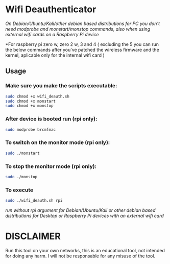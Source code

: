 # Wifi Deauthenticator

*On Debian/Ubuntu/Kali/other debian based distributions for PC you don't need modprobe and monstart/monstop commands, also when using external wifi cards on a Raspberry Pi device*

*For raspberry pi zero w, zero 2 w, 3 and 4 ( excluding the 5 you can run the below commands after you've patched the wireless firmware and the kernel, aplicable only for the internal wifi card )

## Usage

### Make sure you make the scripts executable:

```bash
sudo chmod +x wifi_deauth.sh
sudo chmod +x monstart
sudo chmod +x monstop
```

### After device is booted run (rpi only):

```bash 
sudo modprobe brcmfmac
```

### To switch on the monitor mode (rpi only):

```bash
sudo ./monstart
```

### To stop the monitor mode (rpi only):

```bash
sudo ./monstop
```

### To execute

```bash
sudo ./wifi_deauth.sh rpi
```
*run without rpi argument for Debian/Ubuntu/Kali or other debian based distributions for Desktop or Raspberry Pi devices with an external wifi card*

# DISCLAIMER

Run this tool on your own networks, this is an educational tool, not intended for doing any harm. I will not be responsable for any misuse of the tool.
